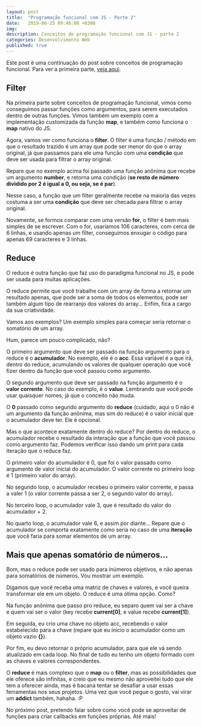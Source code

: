 ```yaml
---
layout: post
title:  "Programação funcional com JS - Parte 2"
date:   2019-06-25 09:46:00 +0300
img:
description: Conceitos de programação funcional com JS - parte 2
categories: Desenvolvimento Web
published: true
---
```


<p>Este post é uma continuação do post sobre conceitos de programação funcional. Para ver a primeira parte, <a href="/programacao-funcional-js-parte1/">veja aqui</a>.</p>

<h2>Filter</h2>

<p>Na primeira parte sobre conceitos de programação funcional, vimos como conseguimos passar funções como argumentos, para serem executados dentro de outras funções. Vimos também um exemplo com a implementação customizada da função <strong>map</strong>, e também como funciona o <strong>map</strong> nativo do JS.</p>

<p>Agora, vamos ver como funciona o <strong>filter</strong>. O filter é uma função / método em que o resultado trazido é um array que pode ser menor do que o array original, já que passamos para ele uma função com uma <strong>condição</strong> que deve ser usada para filtrar o array original.</p>

<script src="https://gist.github.com/HugoTamaki/1e574ac5696872c842f981f950d9ef91.js"></script>

<p>Repare que no exemplo acima foi passado uma função anônima que recebe um argumento <strong>number</strong>, e retorna uma condição (<strong>se resto de número dividido por 2 é igual a 0, ou seja, se é par</strong>).</p>

<p>Nesse caso, a função que um filter geralmente recebe na maioria das vezes costuma a ser uma <strong>condição</strong> que deve ser checada para filtrar o array original.</p>

<p>Novamente, se formos comparar com uma versão <strong>for</strong>, o filter é bem mais simples de se escrever. Com o for, usaríamos 106 caracteres, com cerca de 6 linhas, e usando apenas um filter, conseguimos enxugar o código para apenas 69 caracteres e 3 linhas.</p>

<script src="https://gist.github.com/HugoTamaki/c52cb0377204f143326cbbb204ca73a6.js"></script>

<h2>Reduce</h2>

<p>O reduce é outra função que faz uso do paradigma funcional no JS, e pode ser usada para muitas aplicações.</p>

<p>O reduce permite que você trabalhe com um array de forma a retornar um resultado apenas, que pode ser a soma de todos os elementos, pode ser também algum tipo de rearranjo dos valores do array... Enfim, fica a cargo da sua criatividade.</p>

<p>Vamos aos exemplos? Um exemplo simples para começar seria retornar o somatório de um array.</p>

<script src="https://gist.github.com/HugoTamaki/ad9b1287f62f5e83b1316d1da27f61d1.js"></script>

<p>Hum, parece um pouco complicado, não?</p>

<p>O primeiro argumento que deve ser passado na função argumento para o reduce é o <strong>acumulador</strong>. No exemplo, ele é o <strong>acc</strong>. Essa variável é a que irá, dentro do reduce, acumulando os valores de qualquer operação que você fizer dentro da função que você passou como argumento.</p>

<p>O segundo argumento que deve ser passado na função argumento é o <strong>valor corrente</strong>. No caso do exemplo, é o <strong>value</strong>. Lembrando que você pode usar quaisquer nomes, já que o conceito não muda.</p>

<p>O <strong>0</strong> passado como segundo argumento do <strong>reduce</strong> (cuidado, aqui o 0 não é um argumento da função anônima, mas sim do reduce) é o valor inicial que o acumulador deve ter. Ele é opcional.</p>

<p>Mas o que acontece exatamente dentro do reduce? Por dentro do reduce, o acumulador recebe o resultado da interação que a função que você passou como argumento faz. Podemos verificar isso dando um print para cada iteração que o reduce faz.</p>

<script src="https://gist.github.com/HugoTamaki/512069bdd016b03c50ef53a9dc18556d.js"></script>

<p>O primeiro valor do acumulador é 0, que foi o valor passado como argumento de valor inicial do acumulador. O valor corrente no primeiro loop é 1 (primeiro valor do array).</p>

<p>No segundo loop, o acumulador recebeu o primeiro valor corrente, e passa a valer 1 (o valor corrente passa a ser 2, o segundo valor do array).</p>

<p>No terceiro loop, o acumulador vale 3, que é resultado do valor do acumulador + 2.</p>

<p>No quarto loop, o acumulador vale 6, e assim por diante... Repare que o acumulador se comporta exatamente como seria no caso de uma <strong>iteração</strong> que você faria para somar elementos de um array.</p>

<h2>Mais que apenas somatório de números...</h2>

<p>Bom, mas o reduce pode ser usado para inúmeros objetivos, e não apenas para somatórios de números. Vou mostrar um exemplo.</p>

<p>Digamos que você receba uma matriz de chaves e valores, e você queira transformar ele em um objeto. O reduce é uma ótima opção. Como?</p>

<script src="https://gist.github.com/HugoTamaki/cb48a174e62d03747eeb93f27e06f4ca.js"></script>

<p>Na função anônima que passo pro reduce, eu separo quem vai ser a chave e quem vai ser o valor (key recebe <strong>current[0]</strong>, e value recebe <strong>current[1]</strong>).</p>

<p>Em seguida, eu crio uma chave no objeto acc, recebendo o valor estabelecido para a chave (repare que eu inicio o acumulador como um objeto vazio <strong>{}</strong>).</p>

<p>Por fim, eu devo retornar o próprio acumulador, para que ele vá sendo atualizado em cada loop. No final de tudo eu tenho um objeto formado com as chaves e valores correspondentes.</p>

<p>O <strong>reduce</strong> é mais complexo que o <strong>map</strong> ou o <strong>filter</strong>, mas as possibilidades que ele oferece são infinitas, e creio que eu mesmo não aproveitei tudo que ele tem a oferecer ainda, mas é bacana tentar se desafiar a usar essas ferramentas nos seus projetos. Uma vez que você pegue o gosto, vai virar um <strong>addict</strong> também, hahaha. :P</p>

<p>No próximo post, pretendo falar sobre como você pode se aproveitar de funções para criar callbacks em funções próprias. Até mais!</p>
